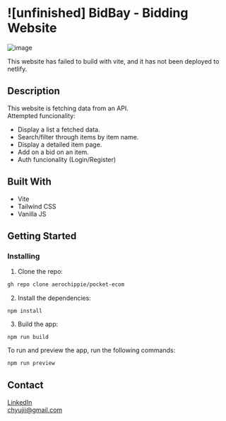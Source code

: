 



# ![unfinished] BidBay - Bidding Website

![image](https://prnt.sc/rdKg6A3-3ReA)

This website has failed to build with vite, and it has not been deployed to netlify.

## Description

This website is fetching data from an API. \
Attempted funcionality:

- Display a list a fetched data.
- Search/filter through items by item name.
- Display a detailed item page.
- Add on a bid on an item.
- Auth funcionality (Login/Register)

## Built With

- Vite
- Tailwind CSS
- Vanilla JS

## Getting Started

### Installing


1. Clone the repo:

```bash
gh repo clone aerochippie/pocket-ecom
```

2. Install the dependencies:

```
npm install
```

3. Build the app:
```
npm run build
```

To run and preview the app, run the following commands:

```bash
npm run preview
```



## Contact

[LinkedIn](https://www.linkedin.com/in/olga-sznajdrowicz-905a311a3/) \
chyujii@gmail.com
